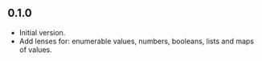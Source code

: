 ## 0.1.0

- Initial version.
- Add lenses for: enumerable values, numbers, booleans, lists and maps of values.
